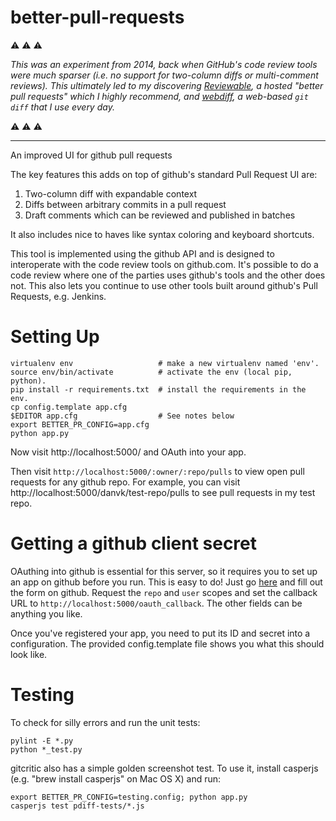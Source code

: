 better-pull-requests
====================

⚠️ ⚠️ ⚠️

_This was an experiment from 2014, back when GitHub's code review tools were much sparser (i.e. no support for two-column diffs or multi-comment reviews). This ultimately led to my discovering [Reviewable](https://reviewable.io/), a hosted "better pull requests" which I highly recommend, and [webdiff](https://github.com/danvk/webdiff), a web-based `git diff` that I use every day._

⚠️ ⚠️ ⚠️

----

An improved UI for github pull requests

The key features this adds on top of github's standard Pull Request UI are:

1. Two-column diff with expandable context
2. Diffs between arbitrary commits in a pull request
3. Draft comments which can be reviewed and published in batches

It also includes nice to haves like syntax coloring and keyboard shortcuts.

This tool is implemented using the github API and is designed to interoperate
with the code review tools on github.com. It's possible to do a code review
where one of the parties uses github's tools and the other does not. This also
lets you continue to use other tools built around github's Pull Requests, e.g.
Jenkins.

Setting Up
==========

    virtualenv env                   # make a new virtualenv named 'env'.
    source env/bin/activate          # activate the env (local pip, python).
    pip install -r requirements.txt  # install the requirements in the env.
    cp config.template app.cfg
    $EDITOR app.cfg                  # See notes below
    export BETTER_PR_CONFIG=app.cfg
    python app.py

Now visit http://localhost:5000/ and OAuth into your app.

Then visit ```http://localhost:5000/:owner/:repo/pulls``` to view open pull
requests for any github repo. For example, you can visit
http://localhost:5000/danvk/test-repo/pulls to see pull requests in my test repo.

Getting a github client secret
==============================

OAuthing into github is essential for this server, so it requires you to set up
an app on github before you run. This is easy to do! Just go
[here](https://github.com/settings/applications/new) and fill out the form on
github. Request the ```repo``` and ```user``` scopes and set the callback URL to 
```http://localhost:5000/oauth_callback```. The other fields can be anything you
like.

Once you've registered your app, you need to put its ID and secret into a
configuration. The provided config.template file shows you what this should
look like.

Testing
=======

To check for silly errors and run the unit tests:

    pylint -E *.py
    python *_test.py

gitcritic also has a simple golden screenshot test. To use it, install casperjs
(e.g. "brew install casperjs" on Mac OS X) and run:

    export BETTER_PR_CONFIG=testing.config; python app.py
    casperjs test pdiff-tests/*.js
